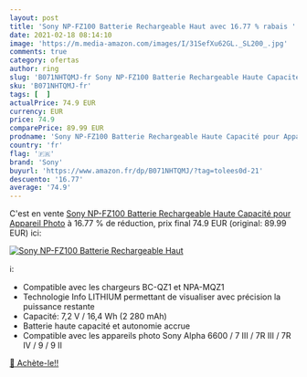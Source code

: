 ```yaml
---
layout: post
title: 'Sony NP-FZ100 Batterie Rechargeable Haut avec 16.77 % rabais '
date: 2021-02-18 08:14:10
image: 'https://m.media-amazon.com/images/I/31SefXu62GL._SL200_.jpg'
comments: true
category: ofertas
author: ring
slug: 'B071NHTQMJ-fr Sony NP-FZ100 Batterie Rechargeable Haute Capacité pour...'
sku: 'B071NHTQMJ-fr'
tags: [  ]
actualPrice: 74.9 EUR
currency: EUR
price: 74.9
comparePrice: 89.99 EUR
prodname: 'Sony NP-FZ100 Batterie Rechargeable Haute Capacité pour Appareil Photo'
country: 'fr'
flag: '🇫🇷'
brand: 'Sony'
buyurl: 'https://www.amazon.fr/dp/B071NHTQMJ/?tag=tolees0d-21'
descuento: '16.77'
average: '74.9'
---
```


C'est en vente [Sony NP-FZ100 Batterie Rechargeable Haute Capacité pour Appareil Photo](https://www.amazon.fr/dp/B071NHTQMJ/?tag=tolees0d-21)  à  16.77 % de réduction, prix final  74.9 EUR (original: 89.99 EUR) ici:

[![Sony NP-FZ100 Batterie Rechargeable Haut](https://m.media-amazon.com/images/I/31SefXu62GL._SL200_.jpg)](https://www.amazon.fr/dp/B071NHTQMJ/?tag=tolees0d-21)

ℹ️:

- Compatible avec les chargeurs BC-QZ1 et NPA-MQZ1
- Technologie Info LITHIUM permettant de visualiser avec précision la puissance restante
- Capacité: 7,2 V / 16,4 Wh (2 280 mAh)
- Batterie haute capacité et autonomie accrue
- Compatible avec les appareils photo Sony Alpha 6600 / 7 III / 7R III / 7R IV / 9 / 9 II

[🛒 Achète-le!!](https://www.amazon.fr/dp/B071NHTQMJ/?tag=tolees0d-21)
